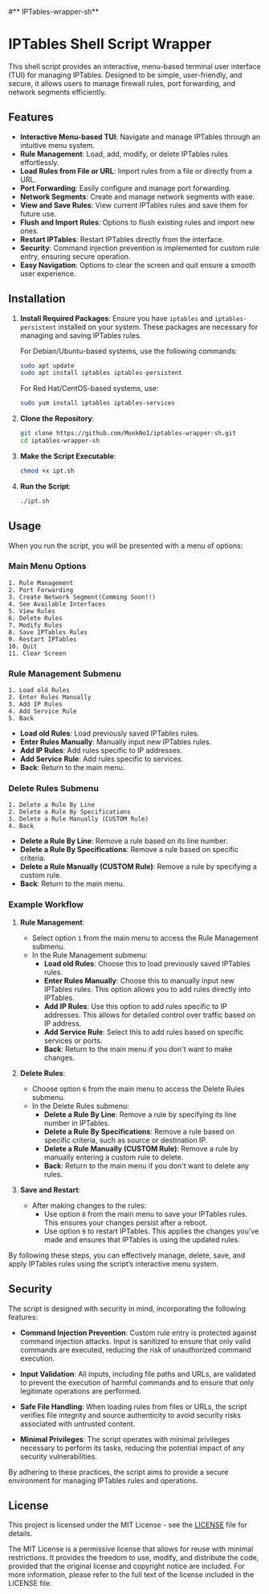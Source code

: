#** IPTables-wrapper-sh**
# IPTables Shell Script Wrapper

This shell script provides an interactive, menu-based terminal user interface (TUI) for managing IPTables. Designed to be simple, user-friendly, and secure, it allows users to manage firewall rules, port forwarding, and network segments efficiently.

## Features

- **Interactive Menu-based TUI**: Navigate and manage IPTables through an intuitive menu system.
- **Rule Management**: Load, add, modify, or delete IPTables rules effortlessly.
- **Load Rules from File or URL**: Import rules from a file or directly from a URL.
- **Port Forwarding**: Easily configure and manage port forwarding.
- **Network Segments**: Create and manage network segments with ease.
- **View and Save Rules**: View current IPTables rules and save them for future use.
- **Flush and Import Rules**: Options to flush existing rules and import new ones.
- **Restart IPTables**: Restart IPTables directly from the interface.
- **Security**: Command injection prevention is implemented for custom rule entry, ensuring secure operation.
- **Easy Navigation**: Options to clear the screen and quit ensure a smooth user experience.


## Installation


1. **Install Required Packages**:
    Ensure you have `iptables` and `iptables-persistent` installed on your system. These packages are necessary for managing and saving IPTables rules.

    For Debian/Ubuntu-based systems, use the following commands:

    ```bash
    sudo apt update
    sudo apt install iptables iptables-persistent
    ```

    For Red Hat/CentOS-based systems, use:

    ```bash
    sudo yum install iptables iptables-services
    ```


2. **Clone the Repository**:
    ```bash
    git clone https://github.com/MonkNo1/iptables-wrapper-sh.git
    cd iptables-wrapper-sh
    ```

3. **Make the Script Executable**:
    ```bash
    chmod +x ipt.sh
    ```

4. **Run the Script**:
    ```bash
    ./ipt.sh
    ```

## Usage

When you run the script, you will be presented with a menu of options:

### Main Menu Options

```plaintext
1. Rule Management
2. Port Forwarding
3. Create Network Segment(Comming Soon!!)
4. See Available Interfaces
5. View Rules
6. Delete Rules
7. Modify Rules
8. Save IPTables Rules
9. Restart IPTables
10. Quit
11. Clear Screen
```

### Rule Management Submenu

```
1. Load old Rules
2. Enter Rules Manually
3. Add IP Rules
4. Add Service Rule
5. Back
```

- **Load old Rules**: Load previously saved IPTables rules.
- **Enter Rules Manually**: Manually input new IPTables rules.
- **Add IP Rules**: Add rules specific to IP addresses.
- **Add Service Rule**: Add rules specific to services.
- **Back**: Return to the main menu.

### Delete Rules Submenu

```
1. Delete a Rule By Line
2. Delete a Rule By Specifications
3. Delete a Rule Manually (CUSTOM Rule)
4. Back
```

- **Delete a Rule By Line**: Remove a rule based on its line number.
- **Delete a Rule By Specifications**: Remove a rule based on specific criteria.
- **Delete a Rule Manually (CUSTOM Rule)**: Remove a rule by specifying a custom rule.
- **Back**: Return to the main menu.

### Example Workflow

1. **Rule Management**:
   - Select option `1` from the main menu to access the Rule Management submenu.
   - In the Rule Management submenu:
     - **Load old Rules**: Choose this to load previously saved IPTables rules.
     - **Enter Rules Manually**: Choose this to manually input new IPTables rules. This option allows you to add rules directly into IPTables.
     - **Add IP Rules**: Use this option to add rules specific to IP addresses. This allows for detailed control over traffic based on IP address.
     - **Add Service Rule**: Select this to add rules based on specific services or ports.
     - **Back**: Return to the main menu if you don't want to make changes.

2. **Delete Rules**:
   - Choose option `6` from the main menu to access the Delete Rules submenu.
   - In the Delete Rules submenu:
     - **Delete a Rule By Line**: Remove a rule by specifying its line number in IPTables.
     - **Delete a Rule By Specifications**: Remove a rule based on specific criteria, such as source or destination IP.
     - **Delete a Rule Manually (CUSTOM Rule)**: Remove a rule by manually entering a custom rule to delete.
     - **Back**: Return to the main menu if you don't want to delete any rules.

3. **Save and Restart**:
   - After making changes to the rules:
     - Use option `8` from the main menu to save your IPTables rules. This ensures your changes persist after a reboot.
     - Use option `9` to restart IPTables. This applies the changes you’ve made and ensures that IPTables is using the updated rules.

By following these steps, you can effectively manage, delete, save, and apply IPTables rules using the script’s interactive menu system.

## Security

The script is designed with security in mind, incorporating the following features:

- **Command Injection Prevention**: Custom rule entry is protected against command injection attacks. Input is sanitized to ensure that only valid commands are executed, reducing the risk of unauthorized command execution.

- **Input Validation**: All inputs, including file paths and URLs, are validated to prevent the execution of harmful commands and to ensure that only legitimate operations are performed.

- **Safe File Handling**: When loading rules from files or URLs, the script verifies file integrity and source authenticity to avoid security risks associated with untrusted content.

- **Minimal Privileges**: The script operates with minimal privileges necessary to perform its tasks, reducing the potential impact of any security vulnerabilities.

By adhering to these practices, the script aims to provide a secure environment for managing IPTables rules and operations.


## License

This project is licensed under the MIT License - see the [LICENSE](LICENSE) file for details.

The MIT License is a permissive license that allows for reuse with minimal restrictions. It provides the freedom to use, modify, and distribute the code, provided that the original license and copyright notice are included. For more information, please refer to the full text of the license included in the LICENSE file.
